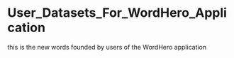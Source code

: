 # User_Datasets_For_WordHero_Application
this is the new words founded by users of the WordHero application
